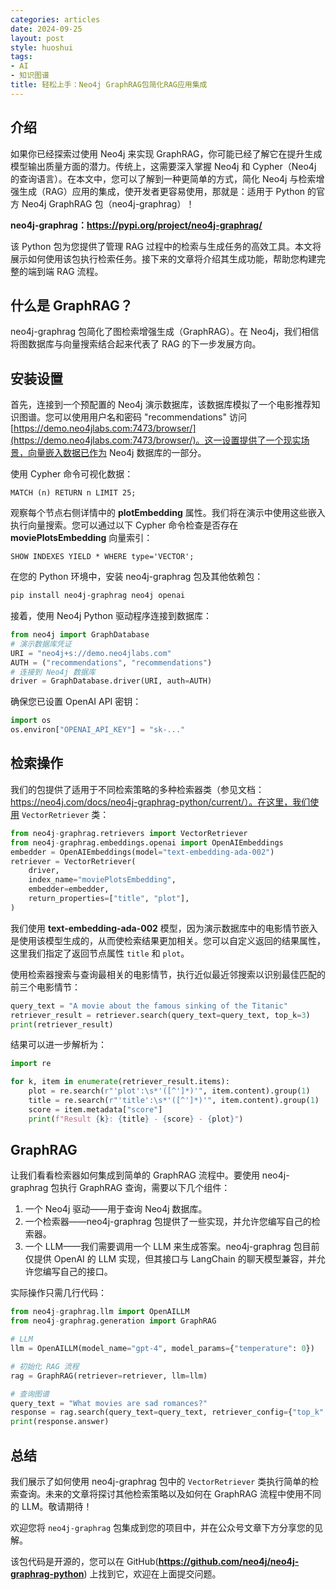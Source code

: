 ```yaml
---
categories: articles
date: 2024-09-25
layout: post
style: huoshui
tags:
- AI
- 知识图谱
title: 轻松上手：Neo4j GraphRAG包简化RAG应用集成
---
```


介绍
------------

如果你已经探索过使用 Neo4j 来实现 GraphRAG，你可能已经了解它在提升生成模型输出质量方面的潜力。传统上，这需要深入掌握 Neo4j 和 Cypher（Neo4j 的查询语言）。在本文中，您可以了解到一种更简单的方式，简化 Neo4j 与检索增强生成（RAG）应用的集成，使开发者更容易使用，那就是：适用于 Python 的官方 Neo4j GraphRAG 包（neo4j-graphrag）！

**neo4j-graphrag：https://pypi.org/project/neo4j-graphrag/**

该 Python 包为您提供了管理 RAG 过程中的检索与生成任务的高效工具。本文将展示如何使用该包执行检索任务。接下来的文章将介绍其生成功能，帮助您构建完整的端到端 RAG 流程。

什么是 GraphRAG？
-----------------

neo4j-graphrag 包简化了图检索增强生成（GraphRAG）。在 Neo4j，我们相信将图数据库与向量搜索结合起来代表了 RAG 的下一步发展方向。

安装设置
-----

首先，连接到一个预配置的 Neo4j 演示数据库，该数据库模拟了一个电影推荐知识图谱。您可以使用用户名和密码 "recommendations" 访问 [https://demo.neo4jlabs.com:7473/browser/](https://demo.neo4jlabs.com:7473/browser/)。这一设置提供了一个现实场景，向量嵌入数据已作为 Neo4j 数据库的一部分。

使用 Cypher 命令可视化数据：
```cypher
MATCH (n) RETURN n LIMIT 25;
```

观察每个节点右侧详情中的 **plotEmbedding** 属性。我们将在演示中使用这些嵌入执行向量搜索。您可以通过以下 Cypher 命令检查是否存在 **moviePlotsEmbedding** 向量索引：
```cypher
SHOW INDEXES YIELD * WHERE type='VECTOR';
```

在您的 Python 环境中，安装 neo4j-graphrag 包及其他依赖包：
```bash
pip install neo4j-graphrag neo4j openai
```

接着，使用 Neo4j Python 驱动程序连接到数据库：
```python
from neo4j import GraphDatabase
# 演示数据库凭证
URI = "neo4j+s://demo.neo4jlabs.com"
AUTH = ("recommendations", "recommendations")
# 连接到 Neo4j 数据库
driver = GraphDatabase.driver(URI, auth=AUTH)
```

确保您已设置 OpenAI API 密钥：
```python
import os
os.environ["OPENAI_API_KEY"] = "sk-..."
```

检索操作
---------

我们的包提供了适用于不同检索策略的多种检索器类（参见文档：https://neo4j.com/docs/neo4j-graphrag-python/current/）。在这里，我们使用 `VectorRetriever` 类：
```python
from neo4j-graphrag.retrievers import VectorRetriever
from neo4j-graphrag.embeddings.openai import OpenAIEmbeddings
embedder = OpenAIEmbeddings(model="text-embedding-ada-002")
retriever = VectorRetriever(
    driver,
    index_name="moviePlotsEmbedding",
    embedder=embedder,
    return_properties=["title", "plot"],
)
```

我们使用 **text-embedding-ada-002** 模型，因为演示数据库中的电影情节嵌入是使用该模型生成的，从而使检索结果更加相关。您可以自定义返回的结果属性，这里我们指定了返回节点属性 `title` 和 `plot`。

使用检索器搜索与查询最相关的电影情节，执行近似最近邻搜索以识别最佳匹配的前三个电影情节：
```python
query_text = "A movie about the famous sinking of the Titanic"
retriever_result = retriever.search(query_text=query_text, top_k=3)
print(retriever_result)
```

结果可以进一步解析为：
```python
import re

for k, item in enumerate(retriever_result.items):
    plot = re.search(r"'plot':\s*'([^']*)'", item.content).group(1)
    title = re.search(r"'title':\s*'([^']*)'", item.content).group(1)
    score = item.metadata["score"]
    print(f"Result {k}: {title} - {score} - {plot}")
```

GraphRAG
--------

让我们看看检索器如何集成到简单的 GraphRAG 流程中。要使用 neo4j-graphrag 包执行 GraphRAG 查询，需要以下几个组件：
1.  一个 Neo4j 驱动——用于查询 Neo4j 数据库。
2.  一个检索器——neo4j-graphrag 包提供了一些实现，并允许您编写自己的检索器。
3.  一个 LLM——我们需要调用一个 LLM 来生成答案。neo4j-graphrag 包目前仅提供 OpenAI 的 LLM 实现，但其接口与 LangChain 的聊天模型兼容，并允许您编写自己的接口。

实际操作只需几行代码：
```python
from neo4j-graphrag.llm import OpenAILLM
from neo4j-graphrag.generation import GraphRAG

# LLM
llm = OpenAILLM(model_name="gpt-4", model_params={"temperature": 0})

# 初始化 RAG 流程
rag = GraphRAG(retriever=retriever, llm=llm)

# 查询图谱
query_text = "What movies are sad romances?"
response = rag.search(query_text=query_text, retriever_config={"top_k": 5})
print(response.answer)
```

总结
-------

我们展示了如何使用 neo4j-graphrag 包中的 `VectorRetriever` 类执行简单的检索查询。未来的文章将探讨其他检索策略以及如何在 GraphRAG 流程中使用不同的 LLM。敬请期待！

欢迎您将 `neo4j-graphrag` 包集成到您的项目中，并在公众号文章下方分享您的见解。

该包代码是开源的，您可以在 GitHub(**https://github.com/neo4j/neo4j-graphrag-python**) 上找到它，欢迎在上面提交问题。